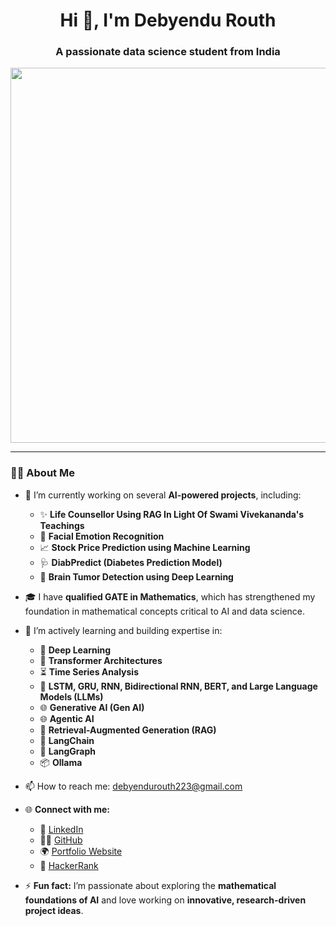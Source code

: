 <h1 align="center">Hi 👋, I'm Debyendu Routh</h1>
<h3 align="center">A passionate data science student from India</h3>

<p align="center">
  <img src="https://github.com/user-attachments/assets/63cbf737-f915-4ed9-8a61-852355957705" width="600"/>
</p>

---

### 👨‍💻 About Me

- 🔭 I’m currently working on several **AI-powered projects**, including:
  - ✨ **Life Counsellor Using RAG In Light Of Swami Vivekananda's Teachings**
  - 🎯 **Facial Emotion Recognition**
  - 📈 **Stock Price Prediction using Machine Learning**
  - 🩺 **DiabPredict (Diabetes Prediction Model)**
  - 🧠 **Brain Tumor Detection using Deep Learning**
  

- 🎓 I have **qualified GATE in Mathematics**, which has strengthened my foundation in mathematical concepts critical to AI and data science.

- 🌱 I’m actively learning and building expertise in:
  - 🤖 **Deep Learning**
  - 🔄 **Transformer Architectures**
  - ⏳ **Time Series Analysis**
  - 🧮 **LSTM, GRU, RNN, Bidirectional RNN, BERT, and Large Language Models (LLMs)**
  - 🌐 **Generative AI (Gen AI)**
  - 🌐 **Agentic AI**
  - 🧠 **Retrieval-Augmented Generation (RAG)**
  - 🔗 **LangChain**
  - 🔗 **LangGraph**
  - 📦 **Ollama**

- 📫 How to reach me: [debyendurouth223@gmail.com](mailto:debyendurouth223@gmail.com)

- 🌐 **Connect with me:**
  - 💼 [LinkedIn](https://www.linkedin.com/in/debyendu-routh-083676320/)
  - 🧑‍💻 [GitHub](https://github.com/Debyendu2000)
  - 🌍 [Portfolio Website](https://debyendu2000.github.io/)
  - 🎯 [HackerRank](https://www.hackerrank.com/debyendurouth223)

- ⚡ **Fun fact:** I’m passionate about exploring the **mathematical foundations of AI** and love working on **innovative, research-driven project ideas**.

